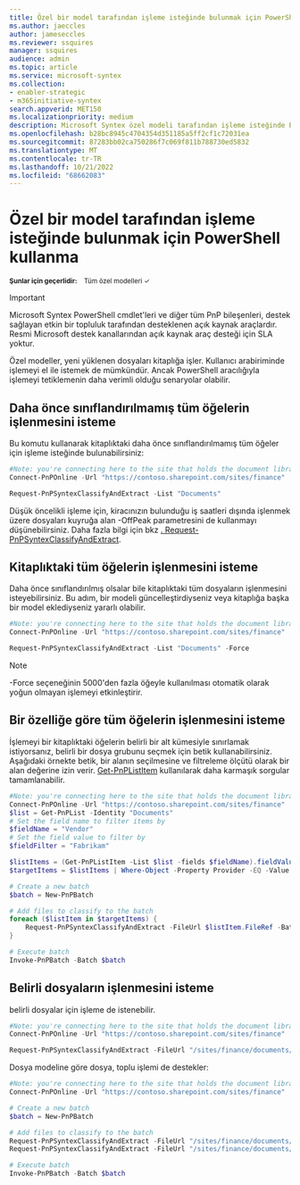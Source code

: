 ```yaml
---
title: Özel bir model tarafından işleme isteğinde bulunmak için PowerShell kullanma
ms.author: jaeccles
author: jameseccles
ms.reviewer: ssquires
manager: ssquires
audience: admin
ms.topic: article
ms.service: microsoft-syntex
ms.collection:
- enabler-strategic
- m365initiative-syntex
search.appverid: MET150
ms.localizationpriority: medium
description: Microsoft Syntex özel modeli tarafından işleme isteğinde bulunmak için PowerShell'i kullanmayı öğrenin.
ms.openlocfilehash: b28bc8945c4704354d351185a5ff2cf1c72031ea
ms.sourcegitcommit: 87283bb02ca750286f7c069f811b788730ed5832
ms.translationtype: MT
ms.contentlocale: tr-TR
ms.lasthandoff: 10/21/2022
ms.locfileid: "68662083"
---
```

# <a name="use-powershell-to-request-processing-by-a-custom-model"></a>Özel bir model tarafından işleme isteğinde bulunmak için PowerShell kullanma

<sup>**Şunlar için geçerlidir:**  &ensp; Tüm özel modelleri &#10003;</sup>

> [!IMPORTANT]
> Microsoft Syntex PowerShell cmdlet'leri ve diğer tüm PnP bileşenleri, destek sağlayan etkin bir topluluk tarafından desteklenen açık kaynak araçlardır. Resmi Microsoft destek kanallarından açık kaynak araç desteği için SLA yoktur.

Özel modeller, yeni yüklenen dosyaları kitaplığa işler. Kullanıcı arabiriminde işlemeyi el ile istemek de mümkündür. Ancak PowerShell aracılığıyla işlemeyi tetiklemenin daha verimli olduğu senaryolar olabilir.

## <a name="request-processing-of-all-items-that-havent-been-previously-classified"></a>Daha önce sınıflandırılmamış tüm öğelerin işlenmesini isteme

Bu komutu kullanarak kitaplıktaki daha önce sınıflandırılmamış tüm öğeler için işleme isteğinde bulunabilirsiniz:

```PowerShell
#Note: you're connecting here to the site that holds the document library you want to process
Connect-PnPOnline -Url "https://contoso.sharepoint.com/sites/finance"

Request-PnPSyntexClassifyAndExtract -List "Documents"
```

Düşük öncelikli işleme için, kiracınızın bulunduğu iş saatleri dışında işlenmek üzere dosyaları kuyruğa alan -OffPeak parametresini de kullanmayı düşünebilirsiniz. Daha fazla bilgi için bkz [. Request-PnPSyntexClassifyAndExtract](https://pnp.github.io/powershell/cmdlets/Request-PnPSyntexClassifyAndExtract.html).

## <a name="request-processing-of-all-items-in-a-library"></a>Kitaplıktaki tüm öğelerin işlenmesini isteme

Daha önce sınıflandırılmış olsalar bile kitaplıktaki tüm dosyaların işlenmesini isteyebilirsiniz. Bu adım, bir modeli güncelleştirdiyseniz veya kitaplığa başka bir model eklediyseniz yararlı olabilir.

```PowerShell
#Note: you're connecting here to the site that holds the document library you want to process
Connect-PnPOnline -Url "https://contoso.sharepoint.com/sites/finance"

Request-PnPSyntexClassifyAndExtract -List "Documents" -Force
```

> [!NOTE]
> -Force seçeneğinin 5000'den fazla öğeyle kullanılması otomatik olarak yoğun olmayan işlemeyi etkinleştirir.

## <a name="request-processing-of-all-items-based-on-a-property"></a>Bir özelliğe göre tüm öğelerin işlenmesini isteme

İşlemeyi bir kitaplıktaki öğelerin belirli bir alt kümesiyle sınırlamak istiyorsanız, belirli bir dosya grubunu seçmek için betik kullanabilirsiniz. Aşağıdaki örnekte betik, bir alanın seçilmesine ve filtreleme ölçütü olarak bir alan değerine izin verir. [Get-PnPListItem](https://pnp.github.io/powershell/cmdlets/Get-PnPListItem.html) kullanılarak daha karmaşık sorgular tamamlanabilir.

```PowerShell
#Note: you're connecting here to the site that holds the document library you want to process
Connect-PnPOnline -Url "https://contoso.sharepoint.com/sites/finance"
$list = Get-PnPList -Identity "Documents"
# Set the field name to filter items by
$fieldName = "Vendor"
# Set the field value to filter by
$fieldFilter = "Fabrikam"

$listItems = (Get-PnPListItem -List $list -fields $fieldName).fieldValues
$targetItems = $listItems | Where-Object -Property Provider -EQ -Value $fieldFilter

# Create a new batch
$batch = New-PnPBatch

# Add files to classify to the batch
foreach ($listItem in $targetItems) {
    Request-PnPSyntexClassifyAndExtract -FileUrl $listItem.FileRef -Batch $classifyBatch
}

# Execute batch
Invoke-PnPBatch -Batch $batch
```

## <a name="request-processing-of-specific-files"></a>Belirli dosyaların işlenmesini isteme

belirli dosyalar için işleme de istenebilir.

```PowerShell
#Note: you're connecting here to the site that holds the document library you want to process
Connect-PnPOnline -Url "https://contoso.sharepoint.com/sites/finance"

Request-PnPSyntexClassifyAndExtract -FileUrl "/sites/finance/documents/contoso contract.docx"
```

Dosya modeline göre dosya, toplu işlemi de destekler:

```PowerShell
#Note: you're connecting here to the site that holds the document library you want to process
Connect-PnPOnline -Url "https://contoso.sharepoint.com/sites/finance"

# Create a new batch
$batch = New-PnPBatch

# Add files to classify to the batch
Request-PnPSyntexClassifyAndExtract -FileUrl "/sites/finance/documents/contoso contract.docx" -Batch $batch
Request-PnPSyntexClassifyAndExtract -FileUrl "/sites/finance/documents/relecloud contract.docx" -Batch $batch

# Execute batch
Invoke-PnPBatch -Batch $batch
```
